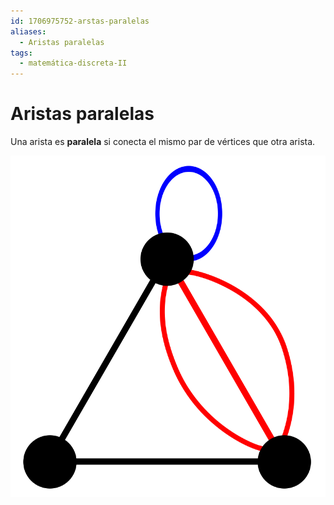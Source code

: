 ```yaml
---
id: 1706975752-arstas-paralelas
aliases:
  - Aristas paralelas
tags:
  - matemática-discreta-II
---
```


# Aristas paralelas

Una arista es **paralela** si conecta el mismo par de vértices que otra arista.

![aristas-paralelas.png](assets/imgs/aristas-paralelas.png)
